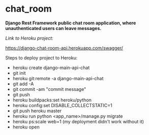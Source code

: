 # chat_room

**Django Rest Framework public chat room application, where unauthenticated users can leave messages.**

*Link to Heroku project:* 

https://django-chat-room-api.herokuapp.com/swagger/

Steps to deploy project to Heroku:
- heroku create django-main-api-chat
- git init
- heroku git:remote -a django-main-api-chat
- git add -A
- git commit -am "commit message"
- git push
- heroku buildpacks:set heroku/python
- heroku config:set     DISABLE_COLLECTSTATIC=1
- git push heroku master
- heroku run python <app_name>/manage.py migrate
- heroku ps:scale web=1 (my deployment didn't work without it)
- heroku open
